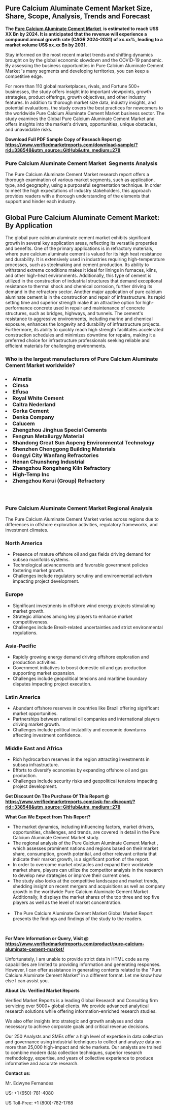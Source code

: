 <h2><strong>Pure Calcium Aluminate Cement Market Size, Share, Scope, Analysis, Trends and Forecast</strong></h2><p><strong>The&nbsp;<a href="https://www.verifiedmarketreports.com/download-sample/?rid=338548&utm_source=GitHub&utm_medium=278" target="_blank">Pure Calcium Aluminate Cement Market </a>&nbsp;is estimated to reach US$ XX Bn by 2024. It is anticipated that the revenue will experience a compound annual growth rate (CAGR 2024-2031) of xx.xx%, leading to a market volume US$ xx.xx Bn by 2031.</strong></p><p>Stay informed on the most recent market trends and shifting dynamics brought on by the global economic slowdown and the COVID-19 pandemic. By assessing the business opportunities in Pure Calcium Aluminate Cement Market 's many segments and developing territories, you can keep a competitive edge.</p><p>For more than 110 global marketplaces, rivals, and Fortune 500+ businesses, the study offers insight into important viewpoints, growth strategies, product offerings, growth objectives, and other industry features. In addition to thorough market size data, industry insights, and potential evaluations, the study covers the best practices for newcomers to the worldwide Pure Calcium Aluminate Cement Market business sector. The study examines the Global Pure Calcium Aluminate Cement Market and offers insights into the market's drivers, opportunities, unique obstacles, and unavoidable risks.</p><p id="" class=""><strong>Download Full PDF Sample Copy of Reseach Report @ <a href="https://www.verifiedmarketreports.com/download-sample/?rid=338548&utm_source=GitHub&utm_medium=278" target="_blank">https://www.verifiedmarketreports.com/download-sample/?rid=338548&utm_source=GitHub&utm_medium=278</a></strong></p><h3>Pure Calcium Aluminate Cement Market &nbsp;Segments Analysis</h3><p>The Pure Calcium Aluminate Cement Market research report offers a thorough examination of various market segments, such as application, type, and geography, using a purposeful segmentation technique. In order to meet the high expectations of industry stakeholders, this approach provides readers with a thorough understanding of the elements that support and hinder each industry.<br /> <h2>Global Pure Calcium Aluminate Cement Market: By Application</h2><p>The global pure calcium aluminate cement market exhibits significant growth in several key application areas, reflecting its versatile properties and benefits. One of the primary applications is in refractory materials, where pure calcium aluminate cement is valued for its high heat resistance and durability. It is extensively used in industries requiring high-temperature processes, such as steelmaking and cement production. Its ability to withstand extreme conditions makes it ideal for linings in furnaces, kilns, and other high-heat environments. Additionally, this type of cement is utilized in the construction of industrial structures that demand exceptional resistance to thermal shock and chemical corrosion, further driving its demand in the refractory sector. Another major application of pure calcium aluminate cement is in the construction and repair of infrastructure. Its rapid setting time and superior strength make it an attractive option for high-performance concrete used in repair and maintenance of concrete structures, such as bridges, highways, and tunnels. The cement's resistance to aggressive environments, including marine and chemical exposure, enhances the longevity and durability of infrastructure projects. Furthermore, its ability to quickly reach high strength facilitates accelerated construction schedules and minimizes downtime for repairs, making it a preferred choice for infrastructure professionals seeking reliable and efficient materials for challenging environments.</p></p><h3 id="" class="">Who is the largest manufacturers of&nbsp;Pure Calcium Aluminate Cement Market worldwide?</h3><h3 class=""></Li><Li>Almatis</Li><Li> Cimsa</Li><Li> Elfusa</Li><Li> Royal White Cement</Li><Li> Caltra Nederland</Li><Li> Gorka Cement</Li><Li> Denka Company</Li><Li> Calucem</Li><Li> Zhengzhou Jinghua Special Cements</Li><Li> Fengrun Metallurgy Material</Li><Li> Shandong Great Sun Aopeng Environmental Technology</Li><Li> Shenzhen Chenggong Building Materials</Li><Li> Gongyi City Wanfang Refractories</Li><Li> Henan Chunsheng Industrial</Li><Li> Zhengzhou Rongsheng Kiln Refractory</Li><Li> High-Temp Inc</Li><Li> Zhengzhou Kerui (Group) Refractory</h3><h3 id="" class="">&nbsp;</h3><h3 id="" class="">Pure Calcium Aluminate Cement Market Regional Analysis</h3><p id="" class="">The Pure Calcium Aluminate Cement Market varies across regions due to differences in offshore exploration activities, regulatory frameworks, and investment climates.</p><h3 id="" class="">North America</h3><ul><li>Presence of mature offshore oil and gas fields driving demand for subsea manifolds systems.</li><li>Technological advancements and favorable government policies fostering market growth.</li><li>Challenges include regulatory scrutiny and environmental activism impacting project development.</li></ul><h3 id="" class="">Europe</h3><ul><li>Significant investments in offshore wind energy projects stimulating market growth.</li><li>Strategic alliances among key players to enhance market competitiveness.</li><li>Challenges include Brexit-related uncertainties and strict environmental regulations.</li></ul><h3 id="" class="">Asia-Pacific</h3><ul><li>Rapidly growing energy demand driving offshore exploration and production activities.</li><li>Government initiatives to boost domestic oil and gas production supporting market expansion.</li><li>Challenges include geopolitical tensions and maritime boundary disputes impacting project execution.</li></ul><h3 id="" class="">Latin America</h3><ul><li>Abundant offshore reserves in countries like Brazil offering significant market opportunities.</li><li>Partnerships between national oil companies and international players driving market growth.</li><li>Challenges include political instability and economic downturns affecting investment confidence.</li></ul><h3 id="" class="">Middle East and Africa</h3><ul><li>Rich hydrocarbon reserves in the region attracting investments in subsea infrastructure.</li><li>Efforts to diversify economies by expanding offshore oil and gas production.</li><li>Challenges include security risks and geopolitical tensions impacting project development.</li></ul><p id="" class=""><strong>Get Discount On The Purchase Of This Report @ <a href="https://www.verifiedmarketreports.com/ask-for-discount/?rid=338548&utm_source=GitHub&utm_medium=278" target="_blank">https://www.verifiedmarketreports.com/ask-for-discount/?rid=338548&utm_source=GitHub&utm_medium=278</a></strong></p><p><strong>What Can We Expect from This Report?</strong></p><ul><li>The market dynamics, including influencing factors, market drivers, opportunities, challenges, and trends, are covered in detail in the Pure Calcium Aluminate Cement Market study.<br /> </li><li>The regional analysis of the Pure Calcium Aluminate Cement Market , which assesses prominent nations and regions based on their market share, consumption, growth potential, and other relevant criteria that indicate their market growth, is a significant portion of the report.<br /> </li><li>In order to overcome market obstacles and expand their worldwide market share, players can utilize the competitor analysis in the research to develop new strategies or improve their current ones.<br /> </li><li>The study also looks at the competitive landscape and market trends, shedding insight on recent mergers and acquisitions as well as company growth in the worldwide Pure Calcium Aluminate Cement Market . Additionally, it displays the market shares of the top three and top five players as well as the level of market concentration.<br /><br /></li><li>&nbsp;The Pure Calcium Aluminate Cement Market Global Market Report presents the findings and findings of the study to the readers.</li></ul><p id="" class="">&nbsp;</p><p id="" class=""><strong>For More Information or Query, Visit @ <a href="https://www.verifiedmarketreports.com/product/pure-calcium-aluminate-cement-market/" target="_blank">https://www.verifiedmarketreports.com/product/pure-calcium-aluminate-cement-market/</a></strong></p>Unfortunately, I am unable to provide strict data in HTML code as my capabilities are limited to providing information and generating responses. However, I can offer assistance in generating contents related to the "Pure Calcium Aluminate Cement Market" in a different format. Let me know how else I can assist you.<p id="" class=""><strong>About Us: Verified Market Reports</strong></p><p id="" class="">Verified Market Reports is a leading Global Research and Consulting firm servicing over 5000+ global clients. We provide advanced analytical research solutions while offering information-enriched research studies.</p><p id="" class="">We also offer insights into strategic and growth analyses and data necessary to achieve corporate goals and critical revenue decisions.</p><p id="" class="">Our 250 Analysts and SMEs offer a high level of expertise in data collection and governance using industrial techniques to collect and analyze data on more than 25,000 high-impact and niche markets. Our analysts are trained to combine modern data collection techniques, superior research methodology, expertise, and years of collective experience to produce informative and accurate research.</p><p id="" class=""><strong>Contact us:</strong></p><p id="" class="">Mr. Edwyne Fernandes</p><p id="" class="">US: +1 (650)-781-4080</p><p id="" class="">US Toll-Free: +1 (800)-782-1768</p>
